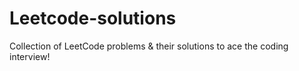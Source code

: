 # Leetcode-solutions
Collection of LeetCode problems & their solutions to ace the coding interview! 
